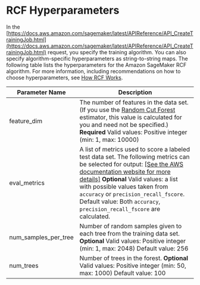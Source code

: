 # RCF Hyperparameters<a name="rcf_hyperparameters"></a>

In the [https://docs.aws.amazon.com/sagemaker/latest/APIReference/API_CreateTrainingJob.html](https://docs.aws.amazon.com/sagemaker/latest/APIReference/API_CreateTrainingJob.html) request, you specify the training algorithm\. You can also specify algorithm\-specific hyperparameters as string\-to\-string maps\. The following table lists the hyperparameters for the Amazon SageMaker RCF algorithm\. For more information, including recommendations on how to choose hyperparameters, see [How RCF Works](rcf_how-it-works.md)\.




| Parameter Name | Description | 
| --- | --- | 
| feature\_dim |  The number of features in the data set\. \(If you use the [Random Cut Forest](https://sagemaker.readthedocs.io/en/stable/algorithms/randomcutforest.html) estimator, this value is calculated for you and need not be specified\.\) **Required** Valid values: Positive integer \(min: 1, max: 10000\)  | 
| eval\_metrics |  A list of metrics used to score a labeled test data set\. The following metrics can be selected for output: [\[See the AWS documentation website for more details\]](http://docs.aws.amazon.com/sagemaker/latest/dg/rcf_hyperparameters.html) **Optional** Valid values: a list with possible values taken from `accuracy` or `precision_recall_fscore`\.  Default value: Both `accuracy`, `precision_recall_fscore` are calculated\.  | 
| num\_samples\_per\_tree |  Number of random samples given to each tree from the training data set\. **Optional** Valid values: Positive integer \(min: 1, max: 2048\) Default value: 256  | 
| num\_trees |  Number of trees in the forest\. **Optional** Valid values: Positive integer \(min: 50, max: 1000\) Default value: 100  | 